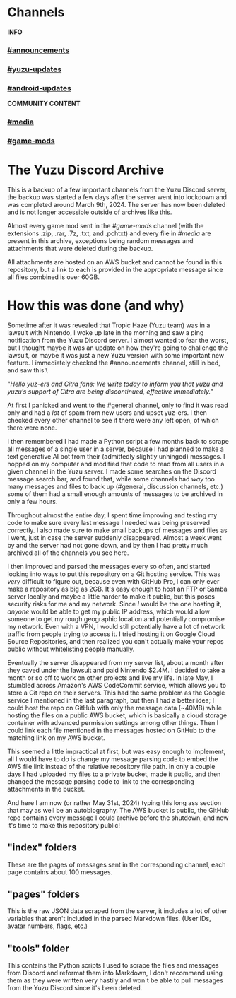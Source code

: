 # Channels
**INFO**
### [#announcements](announcements.md)
### [#yuzu-updates](yuzu-updates.md)
### [#android-updates](index-android-updates/0.md)

**COMMUNITY CONTENT**
### [#media](media.md)
### [#game-mods](game-mods.md)
#

# The Yuzu Discord Archive
This is a backup of a few important channels from the Yuzu Discord server, the backup was started a few days after the server went into lockdown and was completed around March 9th, 2024. The server has now been deleted and is not longer accessible outside of archives like this.

Almost every game mod sent in the *\#game-mods* channel (with the extensions .zip, .rar, .7z, .txt, and .pchtxt) and every file in *\#media* are present in this archive, exceptions being random messages and attachments that were deleted during the backup.

All attachments are hosted on an AWS bucket and cannot be found in this repository, but a link to each is provided in the appropriate message since all files combined is over 60GB.

# How this was done (and why)
Sometime after it was revealed that Tropic Haze (Yuzu team) was in a lawsuit with Nintendo, I woke up late in the morning and saw a ping notification from the Yuzu Discord server. I almost wanted to fear the worst, but I thought maybe it was an update on how they're going to challenge the lawsuit, or maybe it was just a new Yuzu version with some important new feature.
I immediately checked the \#announcements channel, still in bed, and saw this:\

"*Hello yuz-ers and Citra fans:
We write today to inform you that yuzu and yuzu’s support of Citra are being discontinued, effective immediately.*"

At first I panicked and went to the \#general channel, only to find it was read only and had a *lot* of spam from new users and upset yuz-ers. I then checked every other channel to see if there were any left open, of which there were none.

I then remembered I had made a Python script a few months back to scrape all messages of a single user in a server, because I had planned to make a text generative AI bot from their (admittedly slightly unhinged) messages. I hopped on my computer and modified that code to read from all users in a given channel in the Yuzu server. I made some searches on the Discord message search bar, and found that, while some channels had *way* too many messages and files to back up (\#general, discussion channels, etc.) some of them had a small enough amounts of messages to be archived in only a few hours. 

Throughout almost the entire day, I spent time improving and testing my code to make sure every last message I needed was being preserved correctly. I also made sure to make small backups of messages and files as I went, just in case the server suddenly disappeared. Almost a week went by and the server had not gone down, and by then I had pretty much archived all of the channels you see here. 

I then improved and parsed the messages every so often, and started looking into ways to put this repository on a Git hosting service. This was *very* difficult to figure out, because even with GitHub Pro, I can only ever make a repository as big as 2GB. It's easy enough to host an FTP or Samba server locally and maybe a little harder to make it public, but this poses security risks for me and my network. Since *I* would be the one hosting it, *anyone* would be able to get my public IP address, which would allow someone to get my rough geographic location and potentially compromise my network. Even with a VPN, I would still potentially have a lot of network traffic from people trying to access it. I tried hosting it on Google Cloud Source Repositories, and then realized you can't actually make your repos public without whitelisting people manually.

Eventually the server disappeared from my server list, about a month after they caved under the lawsuit and paid Nintendo $2.4M. I decided to take a month or so off to work on other projects and live my life. In late May, I stumbled across Amazon's AWS CodeCommit service, which allows you to store a Git repo on their servers. This had the same problem as the Google service I mentioned in the last paragraph, but then I had a better idea; I could host the repo on GitHub with only the message data (~40MB) while hosting the files on a public AWS bucket, which is basically a cloud storage container with advanced permission settings among other things. Then I could link each file mentioned in the messages hosted on GitHub to the matching link on my AWS bucket.

This seemed a little impractical at first, but was easy enough to implement, all I would have to do is change my message parsing code to embed the AWS file link instead of the relative repository file path. In only a couple days I had uploaded my files to a private bucket, made it public, and then changed the message parsing code to link to the corresponding attachments in the bucket.

And here I am now (or rather May 31st, 2024) typing this long ass section that may as well be an autobiography. The AWS bucket is public, the GitHub repo contains every message I could archive before the shutdown, and now it's time to make this repository public!

## "index" folders
These are the pages of messages sent in the corresponding channel, each page contains about 100 messages.

## "pages" folders
This is the raw JSON data scraped from the server, it includes a lot of other variables that aren't included in the parsed Markdown files. (User IDs, avatar numbers, flags, etc.)

## "tools" folder
This contains the Python scripts I used to scrape the files and messages from Discord and reformat them into Markdown, I don't recommend using them as they were written very hastily and won't be able to pull messages from the Yuzu Discord since it's been deleted.

